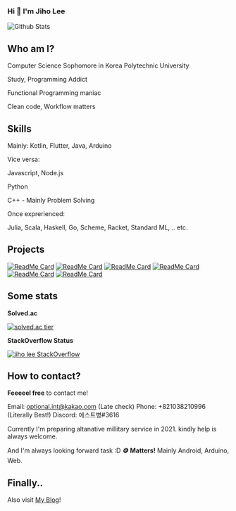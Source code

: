 ### Hi 👋 I'm Jiho Lee

![Github Stats](https://github-readme-stats.vercel.app/api?username=DPS0340&show_icons=true&theme=dracula)

## Who am I?
Computer Science Sophomore in Korea Polytechnic University

Study, Programming Addict

Functional Programming maniac

Clean code, Workflow matters

## Skills

Mainly: Kotlin, Flutter, Java, Arduino

Vice versa:

Javascript, Node.js

Python

C++ - Mainly Problem Solving

Once exprerienced:

Julia, Scala, Haskell, Go, Scheme, Racket, Standard ML, .. etc.

## Projects

[![ReadMe Card](https://github-readme-stats.vercel.app/api/pin/?username=dps0340&repo=nand2tetris)](https://github.com/dps0340/nand2tetris) [![ReadMe Card](https://github-readme-stats.vercel.app/api/pin/?username=kpu-ksla&repo=attman)](https://github.com/KPU-KSLA/attman)
[![ReadMe Card](https://github-readme-stats.vercel.app/api/pin/?username=dps0340&repo=DoItDataRithm)](https://github.com/DPS0340/DoItDataRithm) [![ReadMe Card](https://github-readme-stats.vercel.app/api/pin/?username=dps0340&repo=PLT)](https://github.com/DPS0340/PLT)
[![ReadMe Card](https://github-readme-stats.vercel.app/api/pin/?username=dps0340&repo=YTStream)](https://github.com/DPS0340/YTStream) [![ReadMe Card](https://github-readme-stats.vercel.app/api/pin/?username=dps0340&repo=TSP-Multithread)](https://github.com/DPS0340/TSP-Multithread)


## Some stats

**Solved.ac**

[![solved.ac tier](http://mazassumnida.wtf/api/v2/generate_badge?boj=a891)](https://solved.ac/a891) 

**StackOverflow Status**

[![jiho lee StackOverflow](https://github-readme-stackoverflow.vercel.app/?userID=11853111)](https://stackoverflow.com/users/11853111/jiho-lee)

## How to contact?

**Feeeeel free** to contact me!

Email: optional.int@kakao.com (Late check)
Phone: +821038210996 (Literally Best!)
Discord: 에스트병#3616

Currently I'm preparing altanative millitary service in 2021. kindly help is always welcome.

And I'm always looking forward task :D **🪙 Matters!** Mainly Android, Arduino, Web.

## Finally..

Also visit [My Blog](https://dps0340.github.io/)!
